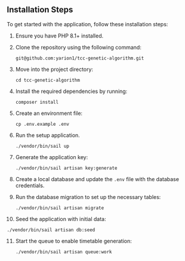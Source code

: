 
## Installation Steps

To get started with the application, follow these installation steps:

1. Ensure you have PHP 8.1+ installed.

2. Clone the repository using the following command:

   ```
   git@github.com:yarion1/tcc-genetic-algorithm.git
   ```

3. Move into the project directory:

   ```
   cd tcc-genetic-algorithm
   ```

4. Install the required dependencies by running:

   ```
   composer install
   ```

5. Create an environment file:

   ```
   cp .env.example .env
   ```

6. Run the setup application.

   ```
   ./vendor/bin/sail up
   ```
7. Generate the application key:

   ```
   ./vendor/bin/sail artisan key:generate
   ```
   
8. Create a local database and update the `.env` file with the database credentials.

9. Run the database migration to set up the necessary tables:

   ```
   ./vendor/bin/sail artisan migrate
   ```

10. Seed the application with initial data:

   ```
   ./vendor/bin/sail artisan db:seed
   ```
   
11. Start the queue to enable timetable generation:

    ```
    ./vendor/bin/sail artisan queue:work 
    ```
